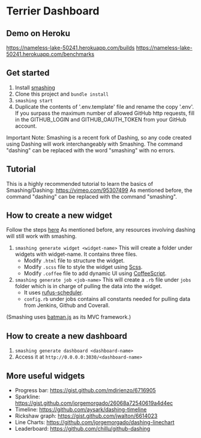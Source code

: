 # Terrier Dashboard

## Demo on Heroku
https://nameless-lake-50241.herokuapp.com/builds
https://nameless-lake-50241.herokuapp.com/benchmarks

## Get started

1. Install [smashing](http://smashing.github.io/)
2. Clone this project and `bundle install`
3. `smashing start`
4. Duplicate the contents of '.env.template' file and rename the copy '.env'. If you surpass the maximum number of allowed GitHub http requests, fill in the GITHUB_LOGIN and GITHUB_OAUTH_TOKEN from your GitHub account.

Important Note: Smashing is a recent fork of Dashing, so any code created using Dashing will work interchangeably with Smashing. The command "dashing" can be replaced with the word "smashing" with no errors.

## Tutorial
This is a highly recommended tutorial to learn the basics of Smashing/Dashing:
https://vimeo.com/95307499
As mentioned before, the command "dashing" can be replaced with the command "smashing".

## How to create a new widget
Follow the steps [here](https://github.com/Shopify/dashing/wiki/Dashing-Workshop)
As mentioned before, any resources involving dashing will still work with smashing.

1. `smashing generate widget <widget-name>` This will create a folder under widgets with widget-name. It contains three files.
    - Modify `.html` file to structure the widget.
    - Modify `.scss` file to style the widget using [Scss](http://sass-lang.com/). 
    - Modify `.coffee` file to add dynamic UI using [CoffeeScript](http://coffeescript.org/).
2. `smashing generate job <job-name>` This will create a `.rb` file under `jobs` folder which is in charge of pulling the data into the widget.
    - It uses [rufus-scheduler](https://github.com/jmettraux/rufus-scheduler).
    - `config.rb` under jobs contains all constants needed for pulling data from Jenkins, Github and Coverall.

(Smashing uses [batman.js](http://batmanjs.org/) as its MVC framework.)

## How to create a new dashboard
1. `smashing generate dashboard <dashboard-name>`
2. Access it at `http://0.0.0.0:3030/<dashboard-name>`

## More useful widgets
- Progress bar: https://gist.github.com/mdirienzo/6716905
- Sparkline: https://gist.github.com/jorgemorgado/26068a72540619a4d4ec
- Timeline: https://github.com/aysark/dashing-timeline
- Rickshaw graph: https://gist.github.com/jwalton/6614023
- Line Charts: https://github.com/jorgemorgado/dashing-linechart
- Leaderboard: https://github.com/chillu/github-dashing
